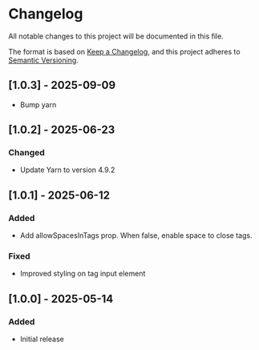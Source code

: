 # Changelog

All notable changes to this project will be documented in this file.

The format is based on [Keep a Changelog](https://keepachangelog.com/en/1.1.0/),
and this project adheres to [Semantic Versioning](https://semver.org/spec/v2.0.0.html).

## [1.0.3] - 2025-09-09

- Bump yarn

## [1.0.2] - 2025-06-23

### Changed

- Update Yarn to version 4.9.2

## [1.0.1] - 2025-06-12

### Added

- Add allowSpacesInTags prop. When false, enable space to close tags.

### Fixed

- Improved styling on tag input element

## [1.0.0] - 2025-05-14

### Added

- Initial release
